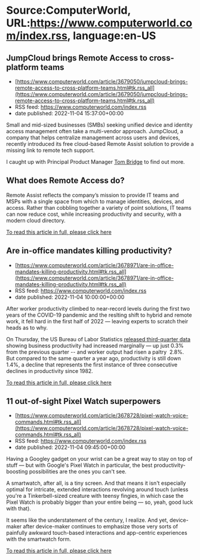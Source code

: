 # Source:ComputerWorld, URL:https://www.computerworld.com/index.rss, language:en-US

## JumpCloud brings Remote Access to cross-platform teams
 - [https://www.computerworld.com/article/3679050/jumpcloud-brings-remote-access-to-cross-platform-teams.html#tk.rss_all](https://www.computerworld.com/article/3679050/jumpcloud-brings-remote-access-to-cross-platform-teams.html#tk.rss_all)
 - RSS feed: https://www.computerworld.com/index.rss
 - date published: 2022-11-04 15:37:00+00:00

<article>
	<section class="page">
<p>Small and mid-sized businesses (SMBs) seeking unified device and identity access management often take a multi-vendor approach. JumpCloud, a company that helps centralize management across users and devices, recently introduced its free cloud-based Remote Assist solution to provide a missing link to remote tech support.</p><p>I caught up with Principal Product Manager <a href="https://www.computerworld.com/article/3655131/apple-silicon-pandemic-drive-mac-enterprise-growth-admins-say.html">Tom Bridge</a> to find out more.</p><h2><strong>What does Remote Access do?</strong></h2>
<p>Remote Assist reflects the company’s mission to provide IT teams and MSPs with a single space from which to manage identities, devices, and access. Rather than cobbling together a variety of point solutions, IT teams can now reduce cost, while increasing productivity and security, with a modern cloud directory.</p><p class="jumpTag"><a href="https://www.computerworld.com/article/3679050/jumpcloud-brings-remote-access-to-cross-platform-teams.html#jump">To read this article in full, please click here</a></p></section></article>

## Are in-office mandates killing productivity?
 - [https://www.computerworld.com/article/3678971/are-in-office-mandates-killing-productivity.html#tk.rss_all](https://www.computerworld.com/article/3678971/are-in-office-mandates-killing-productivity.html#tk.rss_all)
 - RSS feed: https://www.computerworld.com/index.rss
 - date published: 2022-11-04 10:00:00+00:00

<article>
	<section class="page">
<p>After worker productivity climbed to near-record levels during the first two years of the COVID-19 pandemic and the reslting shift to hybrid and remote work, it fell hard in the first half of 2022 — leaving experts to scratch their heads as to why.</p><p>On Thursday, the US Bureau of Labor Statistics <a href="https://www.bls.gov/news.release/prod2.nr0.htm" rel="nofollow">released third-quarter data</a> showing business productivity had increased marginally — up just 0.3% from the previous quarter -- and worker output had risen a paltry  2.8%. But compared to the same quarter a year ago, productivity is still down 1.4%, a decline that represents the first instance of three consecutive declines in productivity since 1982.</p><p class="jumpTag"><a href="https://www.computerworld.com/article/3678971/are-in-office-mandates-killing-productivity.html#jump">To read this article in full, please click here</a></p></section></article>

## 11 out-of-sight Pixel Watch superpowers
 - [https://www.computerworld.com/article/3678728/pixel-watch-voice-commands.html#tk.rss_all](https://www.computerworld.com/article/3678728/pixel-watch-voice-commands.html#tk.rss_all)
 - RSS feed: https://www.computerworld.com/index.rss
 - date published: 2022-11-04 09:45:00+00:00

<article>
	<section class="page">
<p>Having a Googley gadget on your wrist can be a great way to stay on top of stuff — but with Google's Pixel Watch in particular, the best productivity-boosting possibilities are the ones you can't see.</p><p>A smartwatch, after all, is a tiny screen. And that means it isn't especially optimal for intricate, extended interactions revolving around touch (unless you're a Tinkerbell-sized creature with teensy fingies, in which case the Pixel Watch is probably bigger than your entire being — so, yeah, good luck with that).</p><p>It seems like the understatement of the century, I realize. And yet, device-maker after device-maker continues to emphasize those very sorts of painfully awkward touch-based interactions and app-centric experiences with the smartwatch form.</p><p class="jumpTag"><a href="https://www.computerworld.com/article/3678728/pixel-watch-voice-commands.html#jump">To read this article in full, please click here</a></p></section></article>

